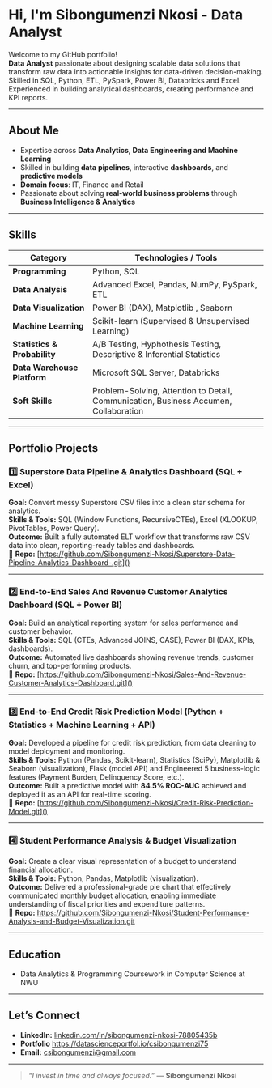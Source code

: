 # Hi, I'm Sibongumenzi Nkosi - Data Analyst 

Welcome to my GitHub portfolio!  
**Data Analyst** passionate about designing scalable data solutions that transform raw data into actionable insights for data-driven decision-making. Skilled in SQL, Python, ETL, PySpark, Power BI, Databricks and Excel. Experienced in building analytical dashboards, creating performance and KPI reports.

---

## About Me 
- Expertise across **Data Analytics, Data Engineering and Machine Learning**  
- Skilled in building **data pipelines**, interactive **dashboards**, and **predictive models**  
- **Domain focus**: IT, Finance and Retail  
- Passionate about solving **real-world business problems** through **Business Intelligence & Analytics**

---

## Skills

| **Category**        | **Technologies / Tools** |
|---------------------|--------------------------|
| **Programming**     | Python, SQL |
| **Data Analysis**   | Advanced Excel, Pandas, NumPy, PySpark, ETL |
| **Data Visualization**| Power BI (DAX), Matplotlib , Seaborn |
| **Machine Learning**| Scikit-learn (Supervised & Unsupervised Learning) |
| **Statistics & Probability**| A/B Testing, Hyphothesis Testing, Descriptive & Inferential Statistics |
| **Data Warehouse Platform**  | Microsoft SQL Server, Databricks |
| **Soft Skills**     | Problem-Solving, Attention to Detail, Communication, Business Accumen, Collaboration |

---

## Portfolio Projects

### 1️⃣ Superstore Data Pipeline & Analytics Dashboard (SQL + Excel)
**Goal:** Convert messy Superstore CSV files into a clean star schema for analytics.  
**Skills & Tools:** SQL (Window Functions, RecursiveCTEs), Excel (XLOOKUP, PivotTables, Power Query).  
**Outcome:** Built a fully automated ELT workflow that transforms raw CSV data into clean, reporting-ready tables and dashboards.  
📂 **Repo:** [https://github.com/Sibongumenzi-Nkosi/Superstore-Data-Pipeline-Analytics-Dashboard-.git]()

---

### 2️⃣ End-to-End Sales And Revenue Customer Analytics Dashboard (SQL + Power BI)  
**Goal:** Build an analytical reporting system for sales performance and customer behavior.  
**Skills & Tools:** SQL (CTEs, Advanced JOINS, CASE), Power BI (DAX, KPIs, dashboards).    
**Outcome:** Automated live dashboards showing revenue trends, customer churn, and top-performing products.  
📂 **Repo:** [https://github.com/Sibongumenzi-Nkosi/Sales-And-Revenue-Customer-Analytics-Dashboard.git]()

---

### 3️⃣ End-to-End Credit Risk Prediction Model (Python + Statistics + Machine Learning + API)  
**Goal:** Developed a pipeline for credit risk prediction, from data cleaning to model deployment and monitoring.          
**Skills & Tools:** Python (Pandas, Scikit-learn), Statistics (SciPy), Matplotlib & Seaborn (visualization), Flask (model API) and Engineered 5 business-logic features (Payment Burden, Delinquency Score, etc.).       
**Outcome:** Built a predictive model with **84.5% ROC-AUC** achieved and deployed it as an API for real-time scoring.     
📂 **Repo:** [https://github.com/Sibongumenzi-Nkosi/Credit-Risk-Prediction-Model.git]() 

---

### 4️⃣ Student Performance Analysis & Budget Visualization
**Goal:** Create a clear visual representation of a budget to understand financial allocation.  
**Skills & Tools:** Python, Pandas, Matplotlib (visualization).  
**Outcome:** Delivered a professional-grade pie chart that effectively communicated monthly budget allocation, enabling immediate understanding of fiscal priorities and expenditure patterns.  
📂 **Repo:** https://github.com/Sibongumenzi-Nkosi/Student-Performance-Analysis-and-Budget-Visualization.git


---
## Education
- Data Analytics & Programming Coursework in Computer Science at NWU
  
---

## Let’s Connect
- **LinkedIn:** [linkedin.com/in/sibongumenzi-nkosi-78805435b](https://www.linkedin.com/in/sibongumenzi-nkosi-78805435b)    
- **Portfolio** https://datascienceportfol.io/csibongumenzi75
- **Email:** csibongumenzi@gmail.com
---

> *“I invest in time and always focused.”* — **Sibongumenzi Nkosi**


